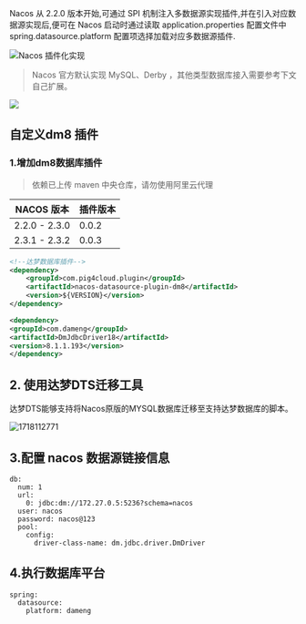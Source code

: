 Nacos 从 2.2.0 版本开始,可通过 SPI 机制注入多数据源实现插件,并在引入对应数据源实现后,便可在 Nacos 启动时通过读取
application.properties 配置文件中 spring.datasource.platform 配置项选择加载对应多数据源插件.

![Nacos 插件化实现
](https://minio.pigx.top/oss/202212/1671179590.jpg)

> Nacos 官方默认实现 MySQL、Derby ，其他类型数据库接入需要参考下文自己扩展。

![](https://minio.pigx.top/oss/202212/1671180565.png)

## 自定义dm8 插件

### 1.增加dm8数据库插件

> 依赖已上传 maven 中央仓库，请勿使用阿里云代理

| NACOS 版本      | 插件版本  |
|---------------|-------|
| 2.2.0 - 2.3.0 | 0.0.2 |
| 2.3.1 - 2.3.2 | 0.0.3 |

```xml
<!--达梦数据库插件-->
<dependency>
    <groupId>com.pig4cloud.plugin</groupId>
    <artifactId>nacos-datasource-plugin-dm8</artifactId>
    <version>${VERSION}</version>
</dependency>

<dependency>
<groupId>com.dameng</groupId>
<artifactId>DmJdbcDriver18</artifactId>
<version>8.1.1.193</version>
</dependency>
```

## 2. 使用达梦DTS迁移工具

达梦DTS能够支持将Nacos原版的MYSQL数据库迁移至支持达梦数据库的脚本。

<img src='https://minio.pigx.top/oss/202406/1718112771.png' alt='1718112771'/>

## 3.配置 nacos 数据源链接信息

```
db:
  num: 1
  url:
    0: jdbc:dm://172.27.0.5:5236?schema=nacos
  user: nacos
  password: nacos@123
  pool:
    config:
      driver-class-name: dm.jdbc.driver.DmDriver
```

## 4.执行数据库平台

```
spring:
  datasource:
    platform: dameng 
```
